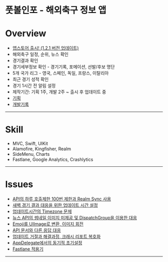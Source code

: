 # 풋볼인포 - 해외축구 정보 앱

# Overview

- [앱스토어 출시! (1.2.1 버전 업데이트)](https://apps.apple.com/kr/app/%ED%92%8B%EB%B3%BC%EC%9D%B8%ED%8F%AC/id1596846211)
- 해외축구 일정, 순위, 뉴스 확인
- 경기결과 확인
- 경기세부정보 확인 - 경기기록, 포메이션, 선발/후보 명단
- 5개 국가 리그 - 영국, 스페인, 독일, 프랑스, 이탈리아
- 최근 경기 성적 확인
- 경기 1시간 전 알림 설정
- 제작기간: 기획 1주, 개발 2주 ~ 출시 후 업데이트 중
- [기획](./Plan&Log/Plan/README.md)
- [개발기록](./Plan&Log/README.md)

---

# Skill
- MVC, Swift, UIKit
- Alamofire, Kingfisher, Realm
- SideMenu, Charts
- Fastlane, Google Analytics, Crashlytics

---

# Issues
- [API의 하루 호출제한 100번 제한과 Realm Sync 사용](https://github.com/JD-man/FootballInfo/issues/1)
- [새벽 경기 결과 대응을 위한 업데이트 시간 설정](https://github.com/JD-man/FootballInfo/issues/2)
- [업데이트시간의 Timezone 문제](https://github.com/JD-man/FootballInfo/issues/3)
- [뉴스 API의 썸네일 이미지 미제공 및 DispatchGroup을 이용한 대응](https://github.com/JD-man/FootballInfo/issues/4)
- [Emoji를 UIImage로 변환, 이미지 회전](https://github.com/JD-man/FootballInfo/issues/5)
- [API 문서와 다른 응답 대응](https://github.com/JD-man/FootballInfo/issues/6)
- [업데이트 거절과 해결과정, 크래시 리포트 복호화](./Plan&Log/DevLog/Log_Day19.md)
- [AppDelegate에서의 동기적 초기설정](https://github.com/JD-man/FootballInfo/issues/7)
- [Fastlane 적용기](https://github.com/JD-man/FootballInfo/blob/main/Plan%26Log/DevLog/Fastlane.md)

---
